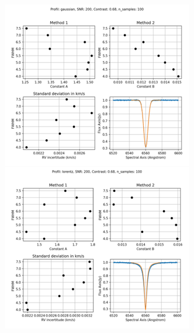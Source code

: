 ![results](https://github.com/guillbertrand/spectrobinarystarsystem/blob/develop/sandbox/rv_incertitude_const_gaussian_snr_200.png)
![results](https://github.com/guillbertrand/spectrobinarystarsystem/blob/develop/sandbox/rv_incertitude_const_lorentz_snr_200.png)

